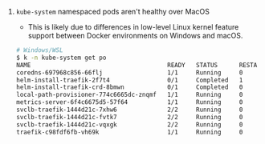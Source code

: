 1. `kube-system` namespaced pods aren't healthy over MacOS
    - This is likely due to differences in low-level Linux kernel feature support between Docker environments on Windows and macOS.

    ``` bash
    # Windows/WSL
    $ k -n kube-system get po
    NAME                                      READY   STATUS      RESTARTS   AGE
    coredns-697968c856-66flj                  1/1     Running     0          2m46s
    helm-install-traefik-2f7t4                0/1     Completed   1          2m46s
    helm-install-traefik-crd-8bmwn            0/1     Completed   0          2m46s
    local-path-provisioner-774c6665dc-znqmf   1/1     Running     0          2m46s
    metrics-server-6f4c6675d5-57f64           1/1     Running     0          2m46s
    svclb-traefik-1444d21c-7xhw6              2/2     Running     0          2m39s
    svclb-traefik-1444d21c-fvtk7              2/2     Running     0          2m39s
    svclb-traefik-1444d21c-vqxgk              2/2     Running     0          2m39s
    traefik-c98fdf6fb-vh69k                   1/1     Running     0          2m39s
    ```

